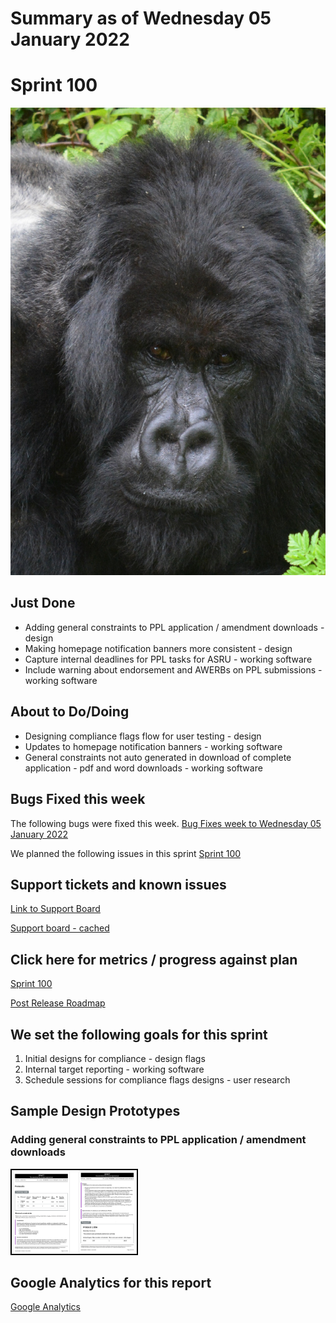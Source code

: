 # Summary as of Wednesday 05 January 2022 

# Sprint 100

<img src="graphs/gorilla.jpg" alt="Clément BardotAzurfrog, CC BY-SA 4.0 <https://creativecommons.org/licenses/by-sa/4.0>, via Wikimedia Commons">
<br>

## Just Done
* Adding general constraints to PPL application / amendment downloads - design
* Making homepage notification banners more consistent - design
* Capture internal deadlines for PPL tasks for ASRU - working software
* Include warning about endorsement and AWERBs on PPL submissions - working software 

## About to Do/Doing
* Designing compliance flags flow for user testing - design
* Updates to homepage notification banners - working software
* General constraints not auto generated in download of complete application - pdf and word downloads - working software

## Bugs Fixed this week
The following bugs were fixed this week.
[Bug Fixes week to Wednesday 05 January 2022](graphs/bugs05012022.png)

We planned the following issues in this sprint 
[Sprint 100](graphs/sprint05012022.png)

## Support tickets and known issues
[Link to Support Board](https://collaboration.homeoffice.gov.uk/jira/secure/RapidBoard.jspa?rapidView=1717&selectedIssue=ASSB-253)

[Support board - cached](graphs/supportBoard05012022.png)

## Click here for metrics / progress against plan
[Sprint 100](graphs/progress05012022.png)

[Post Release Roadmap](graphs/roadmap05012022.png)

## We set the following goals for this sprint
1. Initial designs for compliance - design flags 
2. Internal target reporting - working software 
3. Schedule sessions for compliance flags designs - user research

## Sample Design Prototypes
### Adding general constraints to PPL application / amendment downloads
<a href="graphs/proto1_05012022.png"><img src="graphs/proto1_05012022.png" alt="HTML5 Icon" width="200" style="border:2px solid black"></a>
<br>


## Google Analytics for this report
[Google Analytics](graphs/GA05012022.png)

